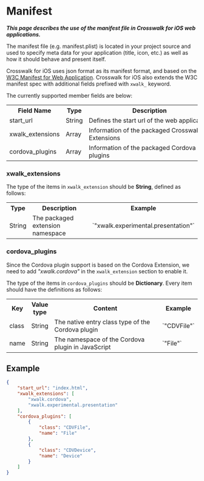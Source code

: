 # Manifest

**_This page describes the use of the manifest file in Crosswalk for iOS web applications._**

The manifest file (e.g. manifest.plist) is located in your project source and used to specify meta data for your application (title, icon, etc.) as well as how it should behave and present itself.

Crosswalk for iOS uses json format as its manifest format, and based on the [W3C Manifest for Web Application](http://w3c.github.io/manifest/). Crosswalk for iOS also extends the W3C manifest spec with additional fields prefixed with `xwalk_` keyword.

The currently supported member fields are below:

<table style="table-layout: auto;">
 <tr><th>Field Name</th><th>Type</th><th width=100%>Description</th></tr>
 <tr><td>start_url</td><td>String</td><td nowrap>Defines the start url of the web application</td></tr>
 <tr><td>xwalk_extensions</td><td>Array</td><td>Information of the packaged Crosswalk Extensions</td></tr>
 <tr><td>cordova_plugins</td><td>Array</td><td>Information of the packaged Cordova plugins</td></tr>
</table>

### xwalk_extensions

The type of the items in `xwalk_extension` should be **String**, defined as follows:

<table style="table-layout: auto;">
 <tr><th>Type</th><th width=100%>Description</th><th>Example</th></tr>
 <tr><td>String</td><td>The packaged extension namespace</td><td>`"xwalk.experimental.presentation"`</td></tr>
</table>

### cordova_plugins

Since the Cordova plugin support is based on the Cordova Extension, we need to add *"xwalk.cordova"* in the `xwalk_extension` section to enable it.

The type of the items in `cordova_plugins` should be **Dictionary**. Every item should have the definitions as follows:

<table style="table-layout: auto;">
 <tr><th>Key</th><th>Value type</th><th width="100%">Content</th><th>Example</th></tr>
 <tr><td>class</td><td>String</td><td>The native entry class type of the Cordova plugin</td><td>`"CDVFile"`</td></tr>
 <tr><td>name</td><td>String</td><td>The namespace of the Cordova plugin in JavaScript</td><td>`"File"`</td></tr>
</table>

## Example

```json
{
    "start_url": "index.html",
    "xwalk_extensions": [
        "xwalk.cordova",
        "xwalk.experimental.presentation"
    ],
    "cordova_plugins": [
        {
            "class": "CDVFile",
            "name": "File"
        },
        {
            "class": "CDVDevice",
            "name": "Device"
        }
    ]
}
```

